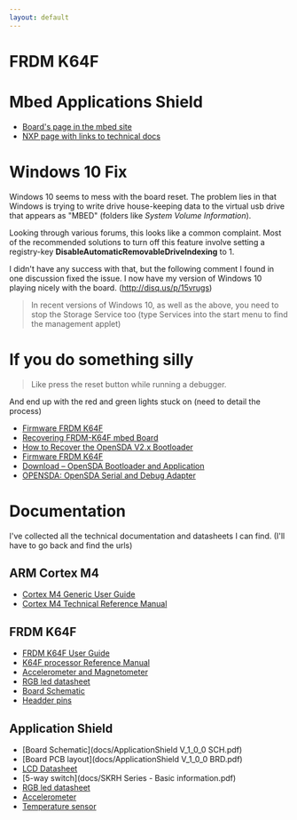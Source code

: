 ```yaml
---
layout: default
---
```


# FRDM K64F

# Mbed Applications Shield
 * [Board's page in the mbed site](https://developer.mbed.org/platforms/FRDM-K64F/)
 * [NXP page with links to technical docs](http://www.nxp.com/products/software-and-tools/hardware-development-tools/freedom-development-boards/freedom-development-platform-for-kinetis-k64-k63-and-k24-mcus:FRDM-K64F)
# Windows 10 Fix
Windows 10 seems to mess with the board reset.  The problem lies in that Windows is trying to write drive house-keeping data to the virtual usb drive that appears as "MBED" (folders like _System Volume Information_).

Looking through various forums, this looks like a common complaint.
Most of the recommended solutions to turn off this feature involve setting a registry-key **DisableAutomaticRemovableDriveIndexing** to 1.

I didn't have any success with that, but the following comment I found in one discussion fixed the issue.  I now have my version of Windows 10 playing nicely with the board. (http://disq.us/p/15vrugs)
> In recent versions of Windows 10, as well as the above, you need to stop the Storage Service too (type Services into the start menu to find the management applet)

# If you do something silly
> Like press the reset button while running a debugger.

And end up with the red and green lights stuck on (need to detail the process)

* [Firmware FRDM K64F](https://developer.mbed.org/handbook/Firmware-FRDM-K64F)
* [Recovering FRDM-K64F mbed Board](https://mcuoneclipse.com/2014/04/19/recovering-frdm-k64f-mbed-board/)
* [How to Recover the OpenSDA V2.x Bootloader](https://mcuoneclipse.com/2016/06/26/how-to-recover-the-opensda-v2-x-bootloader/)
* [Firmware FRDM K64F](https://developer.mbed.org/handbook/Firmware-FRDM-K64F)
* [Download – OpenSDA Bootloader and Application](http://www.nxp.com/products/software-and-tools/run-time-software/kinetis-software-and-tools/ides-for-kinetis-mcus/opensda-serial-and-debug-adapter:OPENSDA?tid=vanOpenSDA#FRDM-K64F)
* [OPENSDA: OpenSDA Serial and Debug Adapter](http://www.nxp.com/products/software-and-tools/run-time-software/kinetis-software-and-tools/ides-for-kinetis-mcus/opensda-serial-and-debug-adapter:OPENSDA?tid=vanOpenSDA)


# Documentation
I've collected all the technical documentation and datasheets I can find.
(I'll have to go back and find the urls)

## ARM Cortex M4
* [Cortex M4 Generic User Guide](docs/DUI0553A_cortex_m4_dgug.pdf)
* [Cortex M4 Technical Reference Manual](docs/DDI0439B_cortex_m4_r0p0_trm.pdf)

## FRDM K64F
* [FRDM K64F User Guide](docs/FRDMK64FUG.pdf)
* [K64F processor Reference Manual](docs/K64P144M120SF5RM.pdf)
* [Accelerometer and Magnetometer](docs/FXOS8700CQ.pdf)
* [RGB led datasheet](docs/CLV1AFKB(874).pdf)
* [Board Schematic](docs/FRDM-K64F-SCH-E4.pdf)
* [Headder pins](docs/FRDM-K64F_PKG_pins.pdf)

## Application Shield
* [Board Schematic](docs/ApplicationShield V_1_0_0 SCH.pdf)
* [Board PCB layout](docs/ApplicationShield V_1_0_0 BRD.pdf)
* [LCD Datasheet](docs/NHD-C12832A1Z-FSW-FBW-3V3.pdf)
* [5-way switch](docs/SKRH Series - Basic information.pdf)
* [RGB led datasheet](docs/CLV1AFKB(874).pdf)
* [Accelerometer](docs/MMA7660FC.pdf)
* [Temperature sensor](docs/LM75B.pdf)
